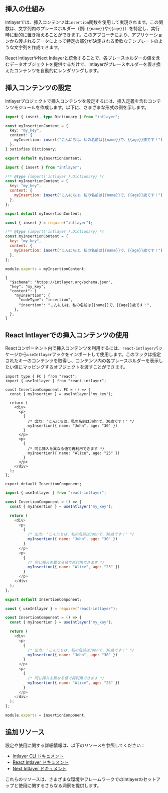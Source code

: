 ## 挿入の仕組み

Intlayerでは、挿入コンテンツは`insertion`関数を使用して実現されます。この関数は、文字列内のプレースホルダー（例: `{{name}}`や`{{age}}`）を特定し、実行時に動的に置き換えることができます。このアプローチにより、アプリケーションから渡されるデータによって特定の部分が決定される柔軟なテンプレートのような文字列を作成できます。

React IntlayerやNext Intlayerと統合することで、各プレースホルダーの値を含むデータオブジェクトを提供するだけで、Intlayerがプレースホルダーを置き換えたコンテンツを自動的にレンダリングします。

## 挿入コンテンツの設定

Intlayerプロジェクトで挿入コンテンツを設定するには、挿入定義を含むコンテンツモジュールを作成します。以下に、さまざまな形式の例を示します。

```typescript fileName="**/*.content.ts" contentDeclarationFormat="typescript"
import { insert, type Dictionary } from "intlayer";

const myInsertionContent = {
  key: "my_key",
  content: {
    myInsertion: insert("こんにちは、私の名前は{{name}}で、{{age}}歳です！"),
  },
} satisfies Dictionary;

export default myInsertionContent;
```

```javascript fileName="**/*.content.mjs" contentDeclarationFormat="esm"
import { insert } from "intlayer";

/** @type {import('intlayer').Dictionary} */
const myInsertionContent = {
  key: "my_key",
  content: {
    myInsertion: insert("こんにちは、私の名前は{{name}}で、{{age}}歳です！"),
  },
};

export default myInsertionContent;
```

```javascript fileName="**/*.content.cjs" contentDeclarationFormat="commonjs"
const { insert } = require("intlayer");

/** @type {import('intlayer').Dictionary} */
const myInsertionContent = {
  key: "my_key",
  content: {
    myInsertion: insert("こんにちは、私の名前は{{name}}で、{{age}}歳です！"),
  },
};

module.exports = myInsertionContent;
```

```json5 fileName="**/*.content.json" contentDeclarationFormat="json"
{
  "$schema": "https://intlayer.org/schema.json",
  "key": "my_key",
  "content": {
    "myInsertion": {
      "nodeType": "insertion",
      "insertion": "こんにちは、私の名前は{{name}}で、{{age}}歳です！",
    },
  },
}
```

## React Intlayerでの挿入コンテンツの使用

Reactコンポーネント内で挿入コンテンツを利用するには、`react-intlayer`パッケージから`useIntlayer`フックをインポートして使用します。このフックは指定されたキーのコンテンツを取得し、コンテンツ内の各プレースホルダーを表示したい値にマッピングするオブジェクトを渡すことができます。

```tsx fileName="**/*.tsx" codeFormat="typescript"
import type { FC } from "react";
import { useIntlayer } from "react-intlayer";

const InsertionComponent: FC = () => {
  const { myInsertion } = useIntlayer("my_key");

  return (
    <div>
      <p>
        {
          /* 出力: "こんにちは、私の名前はJohnで、30歳です！" */
          myInsertion({ name: "John", age: "30" })
        }
      </p>
      <p>
        {
          /* 同じ挿入を異なる値で再利用できます */
          myInsertion({ name: "Alice", age: "25" })
        }
      </p>
    </div>
  );
};

export default InsertionComponent;
```

```javascript fileName="**/*.mjx" codeFormat="esm"
import { useIntlayer } from "react-intlayer";

const InsertionComponent = () => {
  const { myInsertion } = useIntlayer("my_key");

  return (
    <div>
      <p>
        {
          /* 出力: "こんにちは、私の名前はJohnで、30歳です！" */
          myInsertion({ name: "John", age: "30" })
        }
      </p>
      <p>
        {
          /* 同じ挿入を異なる値で再利用できます */
          myInsertion({ name: "Alice", age: "25" })
        }
      </p>
    </div>
  );
};

export default InsertionComponent;
```

```javascript fileName="**/*.cjs" codeFormat="commonjs"
const { useIntlayer } = require("react-intlayer");

const InsertionComponent = () => {
  const { myInsertion } = useIntlayer("my_key");

  return (
    <div>
      <p>
        {
          /* 出力: "こんにちは、私の名前はJohnで、30歳です！" */
          myInsertion({ name: "John", age: "30" })
        }
      </p>
      <p>
        {
          /* 同じ挿入を異なる値で再利用できます */
          myInsertion({ name: "Alice", age: "25" })
        }
      </p>
    </div>
  );
};

module.exports = InsertionComponent;
```

## 追加リソース

設定や使用に関する詳細情報は、以下のリソースを参照してください：

- [Intlayer CLI ドキュメント](https://github.com/aymericzip/intlayer/blob/main/docs/ja/intlayer_cli.md)
- [React Intlayer ドキュメント](https://github.com/aymericzip/intlayer/blob/main/docs/ja/intlayer_with_create_react_app.md)
- [Next Intlayer ドキュメント](https://github.com/aymericzip/intlayer/blob/main/docs/ja/intlayer_with_nextjs_15.md)

これらのリソースは、さまざまな環境やフレームワークでのIntlayerのセットアップと使用に関するさらなる洞察を提供します。

